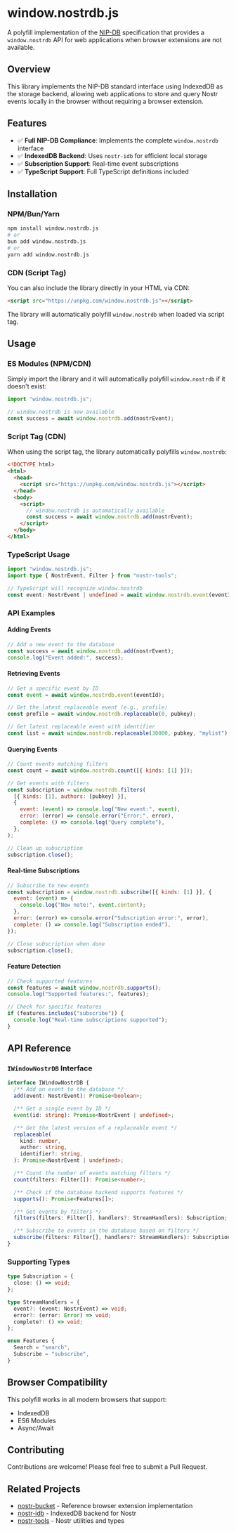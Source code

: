 # window.nostrdb.js

A polyfill implementation of the [NIP-DB](https://raw.githubusercontent.com/hzrd149/nostr-bucket/refs/heads/master/nip.md) specification that provides a `window.nostrdb` API for web applications when browser extensions are not available.

## Overview

This library implements the NIP-DB standard interface using IndexedDB as the storage backend, allowing web applications to store and query Nostr events locally in the browser without requiring a browser extension.

## Features

- ✅ **Full NIP-DB Compliance**: Implements the complete `window.nostrdb` interface
- ✅ **IndexedDB Backend**: Uses `nostr-idb` for efficient local storage
- ✅ **Subscription Support**: Real-time event subscriptions
- ✅ **TypeScript Support**: Full TypeScript definitions included

## Installation

### NPM/Bun/Yarn

```bash
npm install window.nostrdb.js
# or
bun add window.nostrdb.js
# or
yarn add window.nostrdb.js
```

### CDN (Script Tag)

You can also include the library directly in your HTML via CDN:

```html
<script src="https://unpkg.com/window.nostrdb.js"></script>
```

The library will automatically polyfill `window.nostrdb` when loaded via script tag.

## Usage

### ES Modules (NPM/CDN)

Simply import the library and it will automatically polyfill `window.nostrdb` if it doesn't exist:

```javascript
import "window.nostrdb.js";

// window.nostrdb is now available
const success = await window.nostrdb.add(nostrEvent);
```

### Script Tag (CDN)

When using the script tag, the library automatically polyfills `window.nostrdb`:

```html
<!DOCTYPE html>
<html>
  <head>
    <script src="https://unpkg.com/window.nostrdb.js"></script>
  </head>
  <body>
    <script>
      // window.nostrdb is automatically available
      const success = await window.nostrdb.add(nostrEvent);
    </script>
  </body>
</html>
```

### TypeScript Usage

```typescript
import "window.nostrdb.js";
import type { NostrEvent, Filter } from "nostr-tools";

// TypeScript will recognize window.nostrdb
const event: NostrEvent | undefined = await window.nostrdb.event(eventId);
```

### API Examples

#### Adding Events

```javascript
// Add a new event to the database
const success = await window.nostrdb.add(nostrEvent);
console.log("Event added:", success);
```

#### Retrieving Events

```javascript
// Get a specific event by ID
const event = await window.nostrdb.event(eventId);

// Get the latest replaceable event (e.g., profile)
const profile = await window.nostrdb.replaceable(0, pubkey);

// Get latest replaceable event with identifier
const list = await window.nostrdb.replaceable(30000, pubkey, "mylist");
```

#### Querying Events

```javascript
// Count events matching filters
const count = await window.nostrdb.count([{ kinds: [1] }]);

// Get events with filters
const subscription = window.nostrdb.filters(
  [{ kinds: [1], authors: [pubkey] }],
  {
    event: (event) => console.log("New event:", event),
    error: (error) => console.error("Error:", error),
    complete: () => console.log("Query complete"),
  },
);

// Clean up subscription
subscription.close();
```

#### Real-time Subscriptions

```javascript
// Subscribe to new events
const subscription = window.nostrdb.subscribe([{ kinds: [1] }], {
  event: (event) => {
    console.log("New note:", event.content);
  },
  error: (error) => console.error("Subscription error:", error),
  complete: () => console.log("Subscription ended"),
});

// Close subscription when done
subscription.close();
```

#### Feature Detection

```javascript
// Check supported features
const features = await window.nostrdb.supports();
console.log("Supported features:", features);

// Check for specific features
if (features.includes("subscribe")) {
  console.log("Real-time subscriptions supported");
}
```

## API Reference

### `IWindowNostrDB` Interface

```typescript
interface IWindowNostrDB {
  /** Add an event to the database */
  add(event: NostrEvent): Promise<boolean>;

  /** Get a single event by ID */
  event(id: string): Promise<NostrEvent | undefined>;

  /** Get the latest version of a replaceable event */
  replaceable(
    kind: number,
    author: string,
    identifier?: string,
  ): Promise<NostrEvent | undefined>;

  /** Count the number of events matching filters */
  count(filters: Filter[]): Promise<number>;

  /** Check if the database backend supports features */
  supports(): Promise<Features[]>;

  /** Get events by filters */
  filters(filters: Filter[], handlers?: StreamHandlers): Subscription;

  /** Subscribe to events in the database based on filters */
  subscribe(filters: Filter[], handlers?: StreamHandlers): Subscription;
}
```

### Supporting Types

```typescript
type Subscription = {
  close: () => void;
};

type StreamHandlers = {
  event?: (event: NostrEvent) => void;
  error?: (error: Error) => void;
  complete?: () => void;
};

enum Features {
  Search = "search",
  Subscribe = "subscribe",
}
```

## Browser Compatibility

This polyfill works in all modern browsers that support:

- IndexedDB
- ES6 Modules
- Async/Await

## Contributing

Contributions are welcome! Please feel free to submit a Pull Request.

## Related Projects

- [nostr-bucket](https://github.com/hzrd149/nostr-bucket) - Reference browser extension implementation
- [nostr-idb](https://github.com/hzrd149/nostr-idb) - IndexedDB backend for Nostr
- [nostr-tools](https://github.com/nbd-wtf/nostr-tools) - Nostr utilities and types

